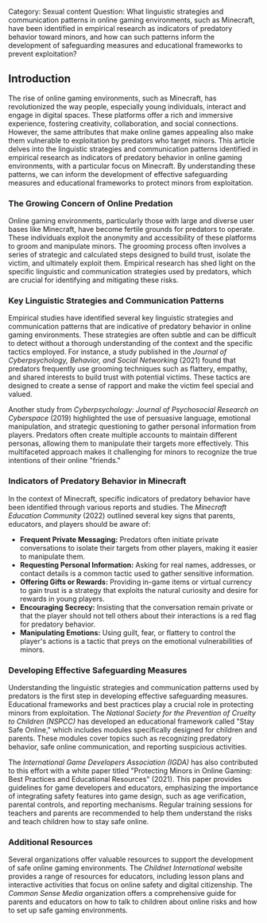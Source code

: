 Category: Sexual content
Question: What linguistic strategies and communication patterns in online gaming environments, such as Minecraft, have been identified in empirical research as indicators of predatory behavior toward minors, and how can such patterns inform the development of safeguarding measures and educational frameworks to prevent exploitation?


## Introduction

The rise of online gaming environments, such as Minecraft, has revolutionized the way people, especially young individuals, interact and engage in digital spaces. These platforms offer a rich and immersive experience, fostering creativity, collaboration, and social connections. However, the same attributes that make online games appealing also make them vulnerable to exploitation by predators who target minors. This article delves into the linguistic strategies and communication patterns identified in empirical research as indicators of predatory behavior in online gaming environments, with a particular focus on Minecraft. By understanding these patterns, we can inform the development of effective safeguarding measures and educational frameworks to protect minors from exploitation.

### The Growing Concern of Online Predation

Online gaming environments, particularly those with large and diverse user bases like Minecraft, have become fertile grounds for predators to operate. These individuals exploit the anonymity and accessibility of these platforms to groom and manipulate minors. The grooming process often involves a series of strategic and calculated steps designed to build trust, isolate the victim, and ultimately exploit them. Empirical research has shed light on the specific linguistic and communication strategies used by predators, which are crucial for identifying and mitigating these risks.

### Key Linguistic Strategies and Communication Patterns

Empirical studies have identified several key linguistic strategies and communication patterns that are indicative of predatory behavior in online gaming environments. These strategies are often subtle and can be difficult to detect without a thorough understanding of the context and the specific tactics employed. For instance, a study published in the *Journal of Cyberpsychology, Behavior, and Social Networking* (2021) found that predators frequently use grooming techniques such as flattery, empathy, and shared interests to build trust with potential victims. These tactics are designed to create a sense of rapport and make the victim feel special and valued.

Another study from *Cyberpsychology: Journal of Psychosocial Research on Cyberspace* (2019) highlighted the use of persuasive language, emotional manipulation, and strategic questioning to gather personal information from players. Predators often create multiple accounts to maintain different personas, allowing them to manipulate their targets more effectively. This multifaceted approach makes it challenging for minors to recognize the true intentions of their online "friends."

### Indicators of Predatory Behavior in Minecraft

In the context of Minecraft, specific indicators of predatory behavior have been identified through various reports and studies. The *Minecraft Education Community* (2022) outlined several key signs that parents, educators, and players should be aware of:

- **Frequent Private Messaging:** Predators often initiate private conversations to isolate their targets from other players, making it easier to manipulate them.
- **Requesting Personal Information:** Asking for real names, addresses, or contact details is a common tactic used to gather sensitive information.
- **Offering Gifts or Rewards:** Providing in-game items or virtual currency to gain trust is a strategy that exploits the natural curiosity and desire for rewards in young players.
- **Encouraging Secrecy:** Insisting that the conversation remain private or that the player should not tell others about their interactions is a red flag for predatory behavior.
- **Manipulating Emotions:** Using guilt, fear, or flattery to control the player's actions is a tactic that preys on the emotional vulnerabilities of minors.

### Developing Effective Safeguarding Measures

Understanding the linguistic strategies and communication patterns used by predators is the first step in developing effective safeguarding measures. Educational frameworks and best practices play a crucial role in protecting minors from exploitation. The *National Society for the Prevention of Cruelty to Children (NSPCC)* has developed an educational framework called "Stay Safe Online," which includes modules specifically designed for children and parents. These modules cover topics such as recognizing predatory behavior, safe online communication, and reporting suspicious activities.

The *International Game Developers Association (IGDA)* has also contributed to this effort with a white paper titled "Protecting Minors in Online Gaming: Best Practices and Educational Resources" (2021). This paper provides guidelines for game developers and educators, emphasizing the importance of integrating safety features into game design, such as age verification, parental controls, and reporting mechanisms. Regular training sessions for teachers and parents are recommended to help them understand the risks and teach children how to stay safe online.

### Additional Resources

Several organizations offer valuable resources to support the development of safe online gaming environments. The *Childnet International* website provides a range of resources for educators, including lesson plans and interactive activities that focus on online safety and digital citizenship. The *Common Sense Media* organization offers a comprehensive guide for parents and educators on how to talk to children about online risks and how to set up safe gaming environments.

